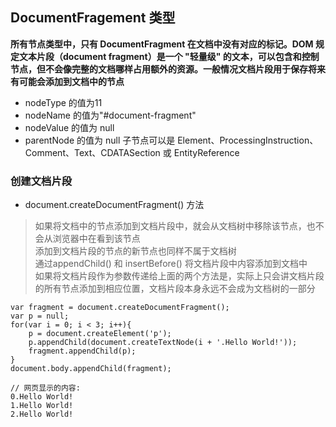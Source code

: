 ## DocumentFragement 类型

**所有节点类型中，只有 DocumentFragment 在文档中没有对应的标记。DOM 规定文本片段（document fragment）是一个 "轻量级" 的文本，可以包含和控制节点，但不会像完整的文档哪样占用额外的资源。一般情况文档片段用于保存将来有可能会添加到文档中的节点**

- nodeType 的值为11
- nodeName 的值为"#document-fragment"
- nodeValue 的值为 null
- parentNode 的值为 null
子节点可以是 Element、ProcessingInstruction、Comment、Text、CDATASection 或 EntityReference

### 创建文档片段

- document.createDocumentFragment() 方法

> 如果将文档中的节点添加到文档片段中，就会从文档树中移除该节点，也不会从浏览器中在看到该节点    
> 添加到文档片段的节点的新节点也同样不属于文档树    
> 通过appendChild() 和 insertBefore() 将文档片段中内容添加到文档中    
> 如果将文档片段作为参数传递给上面的两个方法是，实际上只会讲文档片段的所有节点添加到相应位置，文档片段本身永远不会成为文档树的一部分

```
var fragment = document.createDocumentFragment();
var p = null;
for(var i = 0; i < 3; i++){
	p = document.createElement('p');
	p.appendChild(document.createTextNode(i + '.Hello World!'));
	fragment.appendChild(p);
}
document.body.appendChild(fragment);

// 网页显示的内容:
0.Hello World!
1.Hello World!
2.Hello World!
```